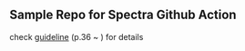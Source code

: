 ## Sample Repo for Spectra Github Action

check [guideline](https://github.com/spark63/spectra-github-action-sample/blob/main/spectra_guide_v2.6.1.pdf) (p.36 ~ ) for details


